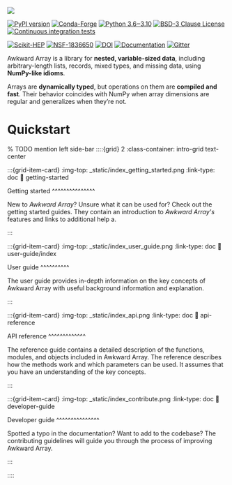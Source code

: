 [![](https://raw.githubusercontent.com/scikit-hep/awkward-1.0/main/docs-img/logo/logo-300px.png)](https://github.com/scikit-hep/awkward-1.0)

[![PyPI version](https://badge.fury.io/py/awkward.svg)](https://pypi.org/project/awkward)
[![Conda-Forge](https://img.shields.io/conda/vn/conda-forge/awkward)](https://github.com/conda-forge/awkward-feedstock)
[![Python 3.6‒3.10](https://img.shields.io/badge/python-3.6%E2%80%923.10-blue)](https://www.python.org)
[![BSD-3 Clause License](https://img.shields.io/badge/license-BSD%203--Clause-blue.svg)](https://opensource.org/licenses/BSD-3-Clause)
[![Continuous integration tests](https://img.shields.io/azure-devops/build/jpivarski/Scikit-HEP/3/main?label=tests)](https://dev.azure.com/jpivarski/Scikit-HEP/_build)

[![Scikit-HEP](https://scikit-hep.org/assets/images/Scikit--HEP-Project-blue.svg)](https://scikit-hep.org/)
[![NSF-1836650](https://img.shields.io/badge/NSF-1836650-blue.svg)](https://nsf.gov/awardsearch/showAward?AWD_ID=1836650)
[![DOI](https://zenodo.org/badge/DOI/10.5281/zenodo.4341376.svg)](https://doi.org/10.5281/zenodo.4341376)
[![Documentation](https://img.shields.io/badge/docs-online-success)](https://awkward-array.org)
[![Gitter](https://img.shields.io/badge/chat-online-success)](https://gitter.im/Scikit-HEP/awkward-array)

Awkward Array is a library for **nested, variable-sized data**, including arbitrary-length lists, records, mixed types, and missing data, using **NumPy-like idioms**.

Arrays are **dynamically typed**, but operations on them are **compiled and fast**. Their behavior coincides with NumPy when array dimensions are regular and generalizes when they’re not.

Quickstart
==========

% TODO mention left side-bar
::::{grid} 2
:class-container: intro-grid text-center

:::{grid-item-card} 
:img-top: _static/index_getting_started.png
:link-type: doc
:link: getting-started

Getting started
^^^^^^^^^^^^^^^

New to *Awkward Array*? Unsure what it can be used for? Check out the getting started guides. They contain an introduction to *Awkward Array's* features and links to additional help a.
    
:::

:::{grid-item-card}
:img-top: _static/index_user_guide.png
:link-type: doc
:link: user-guide/index

User guide
^^^^^^^^^^

The user guide provides in-depth information on the key concepts of Awkward Array with useful background information and explanation.

:::

:::{grid-item-card}
:img-top: _static/index_api.png
:link-type: doc
:link: api-reference

API reference
^^^^^^^^^^^^^

The reference guide contains a detailed description of the functions, modules, and objects included in Awkward Array. The reference describes how the methods work and which parameters can be used. It assumes that you have an understanding of the key concepts.

:::

:::{grid-item-card}
:img-top: _static/index_contribute.png
:link-type: doc
:link: developer-guide

Developer guide
^^^^^^^^^^^^^^^


Spotted a typo in the documentation? Want to add to the codebase? The contributing guidelines will guide you through the process of improving Awkward Array.

:::
    
::::


